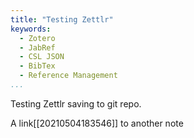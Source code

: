 ```yaml
---
title: "Testing Zettlr"
keywords:
  - Zotero
  - JabRef
  - CSL JSON
  - BibTex
  - Reference Management
...
```


Testing Zettlr saving to git repo.

A link[[20210504183546]] to another note 

